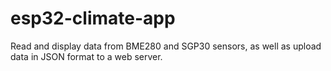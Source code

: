 # esp32-climate-app
Read and display data from BME280 and SGP30 sensors, as well as upload data in JSON format to a web server.
